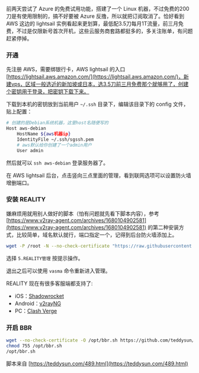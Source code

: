 前两天尝试了 Azure 的免费试用功能，搭建了一个 Linux 机器，不过免费的200刀是有使用限制的，搞不好要被 Azure 反撸，所以就把订阅取消了。恰好看到 AWS 这边的 lightsail 实例看起来更划算，最低配3.5刀每月1T流量，前三月免费，不过是仅限新号首次开机，这些云服务商套路都挺多的，多关注账单，有问题赶紧停掉。

### 开通

先注册 AWS，需要绑银行卡，AWS lightsail 的入口 [https://lightsail.aws.amazon.com/](https://lightsail.aws.amazon.com/)，新建vps，区域一般选近的新加坡或日本，选3.5刀前三月免费那个就够用了，创建个密钥用于登录，把密钥下载下来。

下载到本机的密钥放到当前用户 `~/.ssh` 目录下，编辑该目录下的 config 文件，贴上配置：

```bash
# 创建的是Debian系统机器，这里host名随便写的
Host aws-debian
    HostName ${aws机器ip}
    IdentityFile ~/.ssh/sgssh.pem
    # aws默认给你创建了一个admin用户
    User admin
```

然后就可以 `ssh aws-debian` 登录服务器了。

在 AWS lightsail 后台，点击竖向三点里面的管理，看到联网选项可以设置防火墙增删端口。

### 安装 REALITY

嫌麻烦用就用别人做好的脚本（怕有问题就先看下脚本内容），参考 [https://www.v2ray-agent.com/archives/1680104902581](https://www.v2ray-agent.com/archives/1680104902581) 的第二种安装方式，比较简单，域名默认就行，端口指定一个，记得到后台防火墙添加上。

```bash
wget -P /root -N --no-check-certificate "https://raw.githubusercontent.com/mack-a/v2ray-agent/master/install.sh" && chmod 700 /root/install.sh && /root/install.sh
```

选择 `5.REALITY管理` 按提示操作。

退出之后可以使用 `vasma` 命令重新进入管理。

REALITY 现在有很多客服端都支持了:
- iOS：[Shadowrocket](https://apps.apple.com/ca/app/shadowrocket/id932747118)
- Android：[v2rayNG](https://github.com/2dust/v2rayNG)
- PC：[Clash Verge](https://github.com/zzzgydi/clash-verge)

### 开启 BBR

```bash
wget --no-check-certificate -O /opt/bbr.sh https://github.com/teddysun/across/raw/master/bbr.sh
chmod 755 /opt/bbr.sh
/opt/bbr.sh 
```

脚本来自 [https://teddysun.com/489.html](https://teddysun.com/489.html)